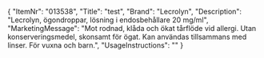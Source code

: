 {
  "ItemNr": "013538",
  "Title": "test",
  "Brand": "Lecrolyn",
  "Description": "Lecrolyn, ögondroppar, lösning i endosbehållare 20 mg/ml",
  "MarketingMessage": "Mot rodnad, klåda och ökat tårflöde vid allergi. Utan konserveringsmedel, skonsamt för ögat. Kan användas tillsammans med linser. För vuxna och barn.",
  "UsageInstructions": ""
}